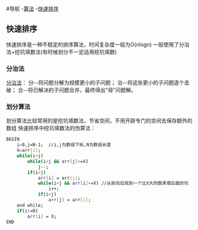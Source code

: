 #导航
-[算法](#)
	-[快速排序](#快速排序)


## 快速排序
快速排序是一种不稳定的排序算法，时间复杂度一般为O(nlogn)
一般使用了分治法+挖坑填数法(有时候划分不一定适用挖坑填数)

### 分治法
[分治法](http://baike.baidu.com/link?url=0KLfXSDK6Nb4M3HKoVW0MIayqhoGzQ5-Bc8oVOEC7dUvp-BXfXf6WVZ6lYDnVItthTqJVbkeFoVwS19-08eixK)：
	分--将问题分解为规模更小的子问题；
	治--将这些更小的子问题逐个击破；
	合--将已解决的子问题合并，最终得出"母"问题解。

### 划分算法
划分算法比较常用的是挖坑填数法，节省空间，不用开辟专门的空间去保存额外的数组
快速排序中挖坑填数法的伪算法：
``` bash
BEGIN
	i=0,j=N-1;  //i,j为数组下标,N为数组长度
	X=arr[i];
	while(i<j)
		while(i<j && arr[j]>=X)
			j--;
		if(i<j)
			arr[i] = arr[j];
			while(i<j && arr[i]<=X) //从前向后找到一个比X大的数来填后面的坑
				i++;
			if(i<j)
				arr[j] = arr[i];
	end while;
	if(i!=0)
		arr[i] = X;
END
```


